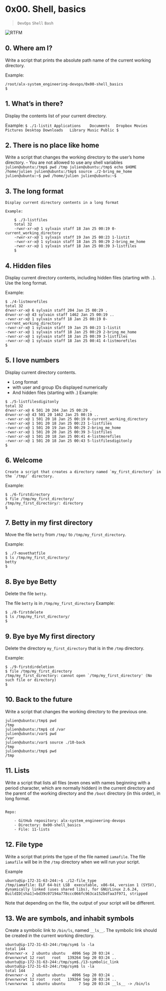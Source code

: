 # 0x00. Shell, basics

> `DevOps` `Shell` `Bash`

![RTFM](https://s3.amazonaws.com/intranet-projects-files/holbertonschool-sysadmin_devops/205/image.jpg)

## 0. Where am I?

Write a script that prints the absolute path name of the current working directory.

Example:

```$ ./0-current_working_directory
/root/alx-system_engineering-devops/0x00-shell_basics
$
```

## 1. What’s in there?

Display the contents list of your current directory.

Example:
    ```
    $ ./1-listit
    Applications    Documents   Dropbox Movies Pictures
    Desktop Downloads   Library Music Public
    $ 
    ```
##  2. There is no place like home
Write a script that changes the working directory to the user’s home directory.
    - You are not allowed to use any shell variables
    ```
    julien@ubuntu:/tmp$ pwd
    /tmp
    julien@ubuntu:/tmp$ echo $HOME
    /home/julien
    julien@ubuntu:/tmp$ source ./2-bring_me_home
    julien@ubuntu:~$ pwd
    /home/julien
    julien@ubuntu:~$ 
    ```

##  3. The long format

    Display current directory contents in a long format

    Example:

```
    $ ./3-listfiles
    total 32
    -rwxr-xr-x@ 1 sylvain staff 18 Jan 25 00:19 0-current_working_directory
    -rwxr-xr-x@ 1 sylvain staff 19 Jan 25 00:23 1-listit
    -rwxr-xr-x@ 1 sylvain staff 18 Jan 25 00:29 2-bring_me_home
    -rwxr-xr-x@ 1 sylvain staff 18 Jan 25 00:39 3-listfiles
    $
```

##  4. Hidden files
Display current directory contents, including hidden files (starting with `.`). Use the long format.

Example:
```
$ ./4-listmorefiles
total 32
drwxr-xr-x@ 6 sylvain staff 204 Jan 25 00:29 .
drwxr-xr-x@ 43 sylvain staff 1462 Jan 25 00:19 ..
-rwxr-xr-x@ 1 sylvain staff 18 Jan 25 00:19 0-current_working_directory
-rwxr-xr-x@ 1 sylvain staff 19 Jan 25 00:23 1-listit
-rwxr-xr-x@ 1 sylvain staff 18 Jan 25 00:29 2-bring_me_home
-rwxr-xr-x@ 1 sylvain staff 18 Jan 25 00:39 3-listfiles
-rwxr-xr-x@ 1 sylvain staff 18 Jan 25 00:41 4-listmorefiles
$
```

##  5. I love numbers

Display current directory contents.

 - Long format
 - with user and group IDs displayed numerically
 - And hidden files (starting with .)
 Example:
```
$ ./5-listfilesdigitonly
total 32
drwxr-xr-x@ 6 501 20 204 Jan 25 00:29 .
drwxr-xr-x@ 43 501 20 1462 Jan 25 00:19 ..
-rwxr-xr-x@ 1 501 20 18 Jan 25 00:19 0-current_working_directory
-rwxr-xr-x@ 1 501 20 18 Jan 25 00:23 1-listfiles
-rwxr-xr-x@ 1 501 20 19 Jan 25 00:29 2-bring_me_home
-rwxr-xr-x@ 1 501 20 20 Jan 25 00:39 3-listfiles
-rwxr-xr-x@ 1 501 20 18 Jan 25 00:41 4-listmorefiles
-rwxr-xr-x@ 1 501 20 18 Jan 25 00:43 5-listfilesdigitonly
$
```

##  6. Welcome
    Create a script that creates a directory named `my_first_directory` in the `/tmp/` directory.

Example:
```
$ ./6-firstdirectory
$ file /tmp/my_first_directory/
/tmp/my_first_directory/: directory
$
```

## 7. Betty in my first directory
Move the file `betty` from `/tmp/` to `/tmp/my_first_directory`.

Example:
```
$ ./7-movethatfile
$ ls /tmp/my_first_directory/
betty
$
```

## 8. Bye bye Betty
Delete the file `betty`.

The file `betty` is in `/tmp/my_first_directory`
Example:
```
$ ./8-firstdelete
$ ls /tmp/my_first_directory/
$
```

## 9. Bye bye My first directory

Delete the directory `my_first_directory` that is in the `/tmp` directory.

Example:
```
$ ./9-firstdirdeletion
$ file /tmp/my_first_directory
/tmp/my_first_directory: cannot open `/tmp/my_first_directory' (No such file or directory)
$
```

##  10. Back to the future
Write a script that changes the working directory to the previous one.
```
julien@ubuntu:/tmp$ pwd
/tmp
julien@ubuntu:/tmp$ cd /var
julien@ubuntu:/var$ pwd
/var
julien@ubuntu:/var$ source ./10-back
/tmp
julien@ubuntu:/tmp$ pwd
/tmp
```

##  11. Lists

Write a script that lists all files (even ones with names beginning with a period character, which are normally hidden) in the current directory and the parent of the working directory and the `/boot` directory (in this order), in long format.

```

Repo:

    - GitHub repository: alx-system_engineering-devops
    - Directory: 0x00-shell_basics
    - File: 11-lists

```

##  12. File type

Write a script that prints the type of the file named `iamafile`. The file `iamafile` will be in the `/tmp` directory when we will run your script.

Example
```
ubuntu@ip-172-31-63-244:~$ ./12-file_type
/tmp/iamafile: ELF 64-bit LSB  executable, x86-64, version 1 (SYSV), dynamically linked (uses shared libs), for GNU/Linux 2.6.24, BuildID[sha1]=bd39c07194a778ccc066fc963ca152bdfaa3f971, stripped
```

Note that depending on the file, the output of your script will be different.

## 13. We are symbols, and inhabit symbols

Create a symbolic link to `/bin/ls`, named `__ls__`. The symbolic link should be created in the current working directory.
```
ubuntu@ip-172-31-63-244:/tmp/sym$ ls -la
total 144
drwxrwxr-x  2 ubuntu ubuntu   4096 Sep 20 03:24 .
drwxrwxrwt 12 root   root   139264 Sep 20 03:24 ..
ubuntu@ip-172-31-63-244:/tmp/sym$./13-symbolic_link
ubuntu@ip-172-31-63-244:/tmp/sym$ ls -la
total 144
drwxrwxr-x  2 ubuntu ubuntu   4096 Sep 20 03:24 .
drwxrwxrwt 12 root   root   139264 Sep 20 03:24 ..
lrwxrwxrwx  1 ubuntu ubuntu      7 Sep 20 03:24 __ls__ -> /bin/ls
```
## 
